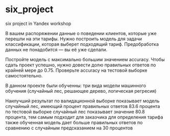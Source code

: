 # six_project
 six project in Yandex workshop

В вашем распоряжении данные о поведении клиентов, которые уже перешли на эти тарифы. Нужно построить модель для задачи классификации, которая выберет подходящий тариф. Предобработка данных не понадобится — вы её уже сделали.

Постройте модель с максимально большим значением accuracy. Чтобы сдать проект успешно, нужно довести долю правильных ответов по крайней мере до 0.75. Проверьте accuracy на тестовой выборке самостоятельно.



В данном проекте были обученны: три вида модели машинного обучения (случайный лес, решающее дерево, логическая регресия)

Наилучший результат по валидационной выборке показывает модель случайный лес, имеющий процент правильных ответов 83.6 процента
по тестовой выборке случайный лес показывает значение 80.8 процента, тем самым подходит для заказчика для определения тарифа
также обученная модель дает больше правильных ответов по сравнению с случайным предсказанием на 30 процентов
